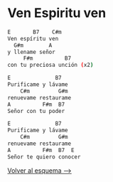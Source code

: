#   Ven Espiritu ven

```bash
E       B7    C#m
Ven espíritu ven
  G#m        A
y llename señor
     F#m          B7
con tu preciosa unción (x2)

E              B7
Purificame y lávame 
    C#m         G#m
renuevame restaurame
A          F#m  B7
Señor con tu poder

E              B7
Purificame y lávame 
    C#m         G#m
renuevame restaurame
A          F#m  B7  E
Señor te quiero conocer

```

[Volver al esquema -->](../index.md)